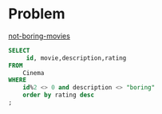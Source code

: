 

# Problem 
[not-boring-movies](https://leetcode.com/problems/not-boring-movies/)

```sql
SELECT
     id, movie,description,rating
FROM
    Cinema
WHERE
    id%2 <> 0 and description <> "boring"
    order by rating desc
;
```